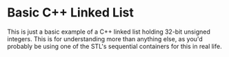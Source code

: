 Basic C++ Linked List
=====================

This is just a basic example of a C++ linked list holding 32-bit unsigned integers. This is for
understanding more than anything else, as you'd probably be using one of the STL's sequential
containers for this in real life.
